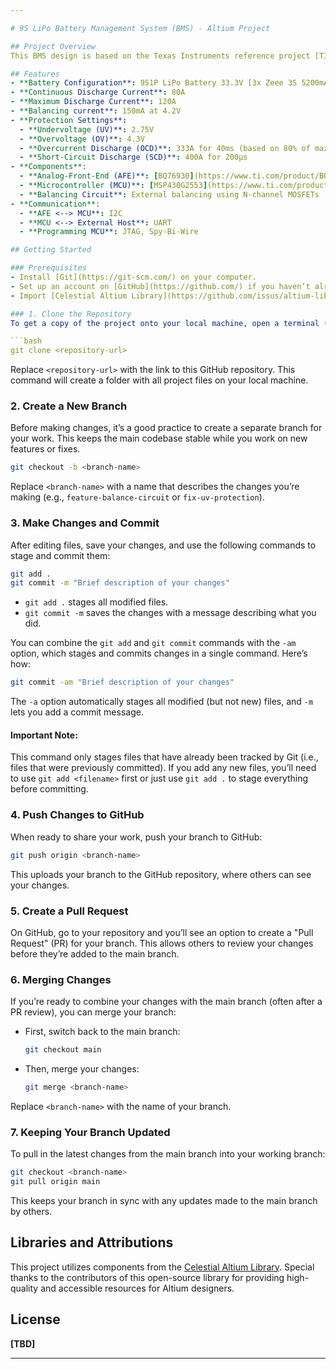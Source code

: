 ```yaml
---

# 9S LiPo Battery Management System (BMS) - Altium Project

## Project Overview
This BMS design is based on the Texas Instruments reference project [TIDA-00449](https://www.ti.com/tool/TIDA-00449). Modifications have been made to adapt the design to specific 9S LiPo battery requirements and higher current thresholds. This BMS should be capable of handling high-current applications, providing essential protections (UV, OV, SCD, OCD), enabling idle cell balancing, and displaying State of Charge via 4 LEDs. 

## Features
- **Battery Configuration**: 9S1P LiPo Battery 33.3V [3x Zeee 3S 5200mAh Lipo Battery 11.1V 80C](https://a.co/d/2pvP0it)
- **Continuous Discharge Current**: 80A
- **Maximum Discharge Current**: 120A
- **Balancing current**: 150mA at 4.2V
- **Protection Settings**:
  - **Undervoltage (UV)**: 2.75V
  - **Overvoltage (OV)**: 4.3V
  - **Overcurrent Discharge (OCD)**: 333A for 40ms (based on 80% of maximum current for a 5200mAh, 80C cell)
  - **Short-Circuit Discharge (SCD)**: 400A for 200µs
- **Components**:
  - **Analog-Front-End (AFE)**: [BQ76930](https://www.ti.com/product/BQ76930)
  - **Microcontroller (MCU)**: [MSP430G2553](https://www.ti.com/product/MSP430G2553)
  - **Balancing Circuit**: External balancing using N-channel MOSFETs
- **Communication**:
  - **AFE <--> MCU**: I2C
  - **MCU <--> External Host**: UART
  - **Programming MCU**: JTAG, Spy-Bi-Wire

## Getting Started

### Prerequisites
- Install [Git](https://git-scm.com/) on your computer.
- Set up an account on [GitHub](https://github.com/) if you haven’t already.
- Import [Celestial Altium Library](https://github.com/issus/altium-library) into Altium.

### 1. Clone the Repository
To get a copy of the project onto your local machine, open a terminal (or Git Bash if on Windows) and use the following command:

```bash
git clone <repository-url>
```

Replace `<repository-url>` with the link to this GitHub repository. This command will create a folder with all project files on your local machine.

### 2. Create a New Branch
Before making changes, it’s a good practice to create a separate branch for your work. This keeps the main codebase stable while you work on new features or fixes.

```bash
git checkout -b <branch-name>
```

Replace `<branch-name>` with a name that describes the changes you’re making (e.g., `feature-balance-circuit` or `fix-uv-protection`). 

### 3. Make Changes and Commit
After editing files, save your changes, and use the following commands to stage and commit them:

```bash
git add .
git commit -m "Brief description of your changes"
```

- `git add .` stages all modified files.
- `git commit -m` saves the changes with a message describing what you did.

You can combine the `git add` and `git commit` commands with the `-am` option, which stages and commits changes in a single command. Here’s how:

```bash
git commit -am "Brief description of your changes"
```

The `-a` option automatically stages all modified (but not new) files, and `-m` lets you add a commit message. 

#### Important Note:
This command only stages files that have already been tracked by Git (i.e., files that were previously committed). If you add any new files, you’ll need to use `git add <filename>` first or just use `git add .` to stage everything before committing.

### 4. Push Changes to GitHub
When ready to share your work, push your branch to GitHub:

```bash
git push origin <branch-name>
```

This uploads your branch to the GitHub repository, where others can see your changes.

### 5. Create a Pull Request
On GitHub, go to your repository and you’ll see an option to create a "Pull Request" (PR) for your branch. This allows others to review your changes before they’re added to the main branch.

### 6. Merging Changes
If you’re ready to combine your changes with the main branch (often after a PR review), you can merge your branch:

- First, switch back to the main branch:

  ```bash
  git checkout main
  ```

- Then, merge your changes:

  ```bash
  git merge <branch-name>
  ```

Replace `<branch-name>` with the name of your branch.

### 7. Keeping Your Branch Updated
To pull in the latest changes from the main branch into your working branch:

```bash
git checkout <branch-name>
git pull origin main
```

This keeps your branch in sync with any updates made to the main branch by others.

## Libraries and Attributions
This project utilizes components from the [Celestial Altium Library](https://github.com/issus/altium-library). Special thanks to the contributors of this open-source library for providing high-quality and accessible resources for Altium designers.

## License
**[TBD]**

---
```

